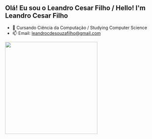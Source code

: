 ## Olá! Eu sou o Leandro Cesar Filho / Hello! I'm Leandro Cesar Filho

- 🌱 Cursando Ciência da Computação / Studying Computer Science
- 📫 Email: leandrocdesouzafilho@gmail.com


<a href="https://github.com/anuraghazra/convoychat">
  <img height=300 align="left" src="https://github-readme-stats.vercel.app/api/top-langs/?username=LEANDRECO&layout=compact"/>
</a>
